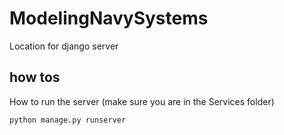 # ModelingNavySystems

Location for django server

## how tos

How to run the server (make sure you are in the Services folder)
```
python manage.py runserver
```

